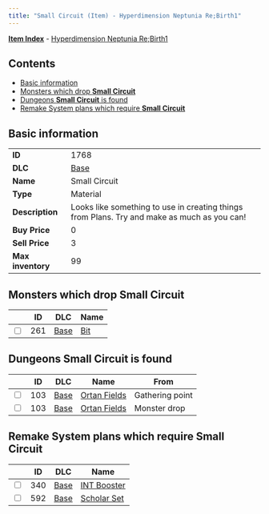 ```yaml
---
title: "Small Circuit (Item) - Hyperdimension Neptunia Re;Birth1"
---
```


[**Item Index**](/neptunia/rb1/item/index.html) - [Hyperdimension Neptunia Re;Birth1](/neptunia/rb1)

## Contents

- [Basic information](#basic-information)
- [Monsters which drop **Small Circuit**](#monsters-which-drop-small-circuit)
- [Dungeons **Small Circuit** is found](#dungeons-small-circuit-is-found)
- [Remake System plans which require **Small Circuit**](#remake-system-plans-which-require-small-circuit)

## Basic information

|   |   |
| -- | -- |
| **ID** | 1768 |
| **DLC** | [Base](/neptunia/rb1/dlc/1-base.html) |
| **Name** | Small Circuit |
| **Type** | Material |
| **Description** | Looks like something to use in creating things from Plans. Try and make as much as you can! |
| **Buy Price** | 0 |
| **Sell Price** | 3 |
| **Max inventory** | 99 |


## Monsters which drop **Small Circuit**

|    | ID | DLC | Name |
| -- | -- | --- | ---- |
| <input type="checkbox" id="rb1-monster-1-261" class="trackbox" /> | 261 | [Base](/neptunia/rb1/dlc/1-base.html) | [Bit](/neptunia/rb1/monster/1-261-bit.html) |


## Dungeons **Small Circuit** is found

|    | ID | DLC | Name | From |
| -- | -- | --- | ---- | ---- |
| <input type="checkbox" id="rb1-dungeon-1-103" class="trackbox" /> | 103 | [Base](/neptunia/rb1/dlc/1-base.html) | [Ortan Fields](/neptunia/rb1/dungeon/1-103-ortan-fields.html) | Gathering point |
| <input type="checkbox" id="rb1-dungeon-1-103" class="trackbox" /> | 103 | [Base](/neptunia/rb1/dlc/1-base.html) | [Ortan Fields](/neptunia/rb1/dungeon/1-103-ortan-fields.html) | Monster drop |


## Remake System plans which require **Small Circuit**

|    | ID | DLC | Name |
| -- | -- | --- | ---- |
| <input type="checkbox" id="rb1-quest-1-340" class="trackbox" /> | 340 | [Base](/neptunia/rb1/dlc/1-base.html) | [INT Booster](/neptunia/rb1/quest/1-340-int-booster.html) |
| <input type="checkbox" id="rb1-quest-1-592" class="trackbox" /> | 592 | [Base](/neptunia/rb1/dlc/1-base.html) | [Scholar Set](/neptunia/rb1/quest/1-592-scholar-set.html) |
